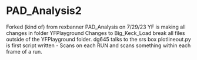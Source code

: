 # PAD_Analysis2
 Forked (kind of) from rexbanner PAD_Analysis on 7/29/23
 YF is making all changes in folder YFPlayground
 Changes to Big_Keck_Load break all files outside of the YFPlayground folder.
 dg645 talks to the srs box
 plotlineout.py is first script written - Scans <something> on each RUN
 and scans something within each frame of a run.
